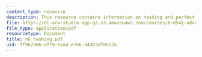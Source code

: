 ```yaml
---
content_type: resource
description: This resource contains information on hashing and perfect hash families.
file: https://ol-ocw-studio-app-qa.s3.amazonaws.com/courses/6-854j-advanced-algorithms-fall-2005/ff967306df79eaa4e7e6d43b3af0e12a_n6_hashing.pdf
file_type: application/pdf
resourcetype: Document
title: n6_hashing.pdf
uid: ff967306-df79-eaa4-e7e6-d43b3af0e12a
---
```

